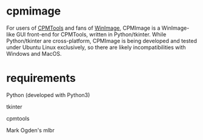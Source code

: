 # cpmimage
For users of <a href="http://www.moria.de/~michael/cpmtools/">CPMTools</a> and fans of <a href="http://www.winimage.com/download.htm">WinImage</a>, CPMImage is a WinImage-like GUI front-end for CPMTools, written in Python/tkinter. While Python/tkinter are cross-platform, CPMImage is being developed and tested under Ubuntu Linux exclusively, so there are likely incompatibilities with Windows and MacOS.
# requirements

Python (developed with Python3)

tkinter

cpmtools

Mark Ogden's mlbr
